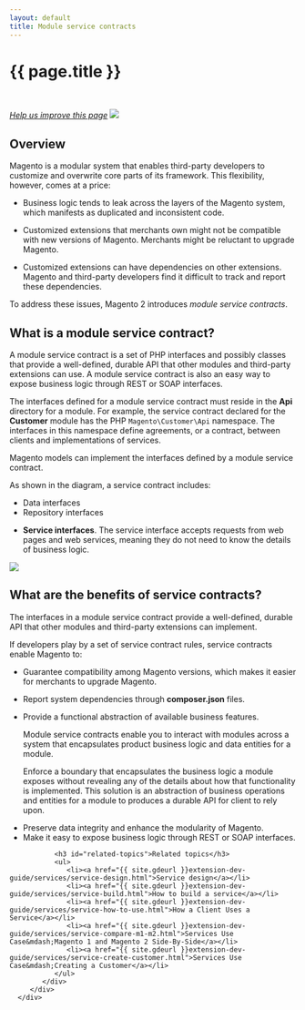```yaml
---
layout: default
title: Module service contracts
---
```


<div class="container bs-docs-container">
   <div class="row">
      <div class="jumbotron">
         <h1 class="api1" id="coding-standards">{{ page.title }}</h1>
      </div>
      <div class="row">
         <div class="col-xs-3">
            <p>&nbsp;</p>
         </div>
         <div class="col-xs-9" role="main">
            <div class="bs-docs-section">
               <p><a href="{{ site.githuburl }}guides/v1.0/extension-dev-guide/services/services.md" target="_blank"><em>Help us improve this page</em></a>&nbsp;<img src="{{ site.baseurl }}common/images/newWindow.gif"/></p>
               <h2 id="overview">Overview</h2>
               <p>Magento is a modular system that enables third-party developers to customize and overwrite core parts of its framework. This flexibility, however, comes at a price:</p>
               <ul>
                  <li>
                     <p>Business logic tends to leak across the layers of the Magento system, which manifests as duplicated and inconsistent code.</p>
                  </li>
                  <li>
                     <p>Customized extensions that merchants own might not be compatible with new versions of Magento. Merchants might be reluctant to upgrade Magento.</p>
                  </li>
                  <li>
                     <p>Customized extensions can have dependencies on other extensions. Magento and third-party developers find it difficult to track and report these dependencies.</p>
                  </li>
               </ul>
               <p>To address these issues, Magento 2 introduces <i>module service contracts</i>.</p>
               <h2 id="what-is-msc">What is a module service contract?</h2>
               <p>A module service contract is a set of PHP interfaces and possibly classes that provide a well-defined, durable API that other modules and third-party extensions can use. A module service contract is also an easy way to expose business logic through REST or SOAP interfaces.</p>
               <p>The interfaces defined for a module service contract must reside in the <b>Api</b> directory for a module.
                  For example, the service contract declared for the <b>Customer</b> module has the PHP <code>Magento\Customer\Api</code> namespace.
                  The interfaces in this namespace define agreements, or a contract, between clients and implementations of services.
               </p>
               <p>Magento models can implement the interfaces defined by a
                  module service contract.
               </p>
               <p>As shown in the diagram, a service contract includes:</p>
               <ul>
                  <li>Data interfaces</li>
                  <li>Repository interfaces</li>
                  <li>
                     <p><b>Service interfaces</b>. The service interface accepts requests from web pages and web services, meaning they do not need to know the details of business logic.</p>
                  </li>
               </ul>
               <p><img src="{{ site.baseurl }}common/images/High_Level_API_Design.png"/></p>
               <h2 id="benefits-msc">What are the benefits of service contracts?</h2>
               <p>The interfaces in a module service contract provide a well-defined, durable API that other modules and third-party extensions can implement.</p>
               <p>If developers play by a set of service contract rules, service contracts enable Magento to:</p>
               <ul>
                  <li>
                     <p>Guarantee compatibility among Magento versions, which makes it easier for merchants to upgrade Magento.</p>
                  </li>
                  <li>
                     <p>Report system dependencies through <b>composer.json</b> files.</p>
                  </li>
                  <li>
                     <p>Provide a functional abstraction of available business features.
                     </p>
                     <p>Module service contracts enable you to interact with modules across a system that encapsulates product business logic and data entities for a module.</p>
                  <p>Enforce a boundary that encapsulates the business logic a module exposes without revealing any of the details about how that functionality is implemented.
                     This solution is an abstraction of business operations and entities for a module to produces a durable API for client to rely upon.</p>
                  </li>
                  <li>Preserve data integrity and enhance the modularity of Magento.</li>
                  <li>Make it easy to expose business logic through REST or SOAP interfaces.</li>
               </ul>

               <h3 id="related-topics">Related topics</h3>
               <ul>
                  <li><a href="{{ site.gdeurl }}extension-dev-guide/services/service-design.html">Service design</a></li>
                  <li><a href="{{ site.gdeurl }}extension-dev-guide/services/service-build.html">How to build a service</a></li>
                  <li><a href="{{ site.gdeurl }}extension-dev-guide/services/service-how-to-use.html">How a Client Uses a Service</a></li>
                  <li><a href="{{ site.gdeurl }}extension-dev-guide/services/service-compare-m1-m2.html">Services Use Case&mdash;Magento 1 and Magento 2 Side-By-Side</a></li>
                  <li><a href="{{ site.gdeurl }}extension-dev-guide/services/service-create-customer.html">Services Use Case&mdash;Creating a Customer</a></li>
               </ul>
            </div>
         </div>
      </div>
   </div>
</div>




